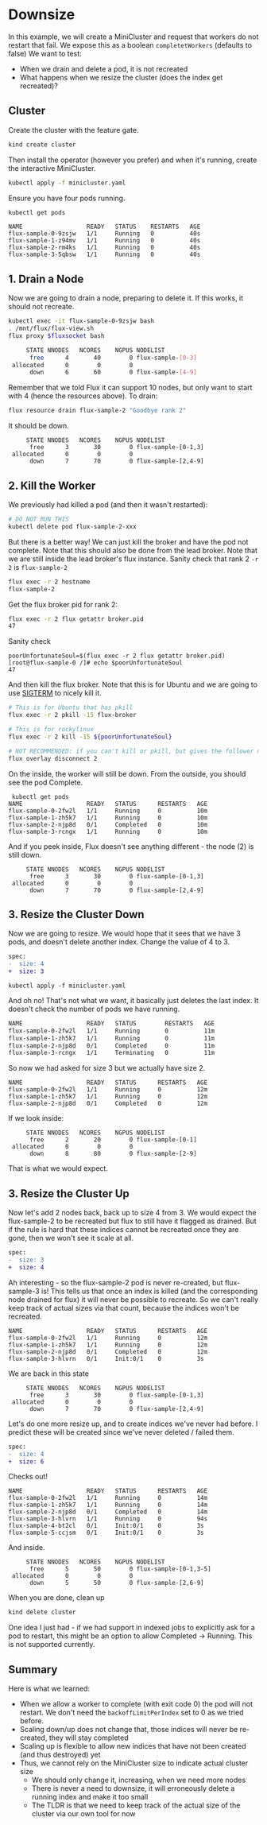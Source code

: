 # Downsize

In this example, we will create a MiniCluster and request that workers do not restart that fail. We expose this as a boolean `completetWorkers` (defaults to false) We want to test:

- When we drain and delete a pod, it is not recreated
- What happens when we resize the cluster (does the index get recreated)?

## Cluster

Create the cluster with the feature gate.

```bash
kind create cluster
```

Then install the operator (however you prefer) and when it's running, create the interactive MiniCluster.

```bash
kubectl apply -f minicluster.yaml
```

Ensure you have four pods running.

```bash
kubectl get pods
```
```console
NAME                  READY   STATUS    RESTARTS   AGE
flux-sample-0-9zsjw   1/1     Running   0          40s
flux-sample-1-z94mv   1/1     Running   0          40s
flux-sample-2-rm4ks   1/1     Running   0          40s
flux-sample-3-5qbsw   1/1     Running   0          40s
```

## 1. Drain a Node

Now we are going to drain a node, preparing to delete it.
If this works, it should not recreate.

```bash
kubectl exec -it flux-sample-0-9zsjw bash
. /mnt/flux/flux-view.sh 
flux proxy $fluxsocket bash
```
```bash
     STATE NNODES   NCORES    NGPUS NODELIST
      free      4       40        0 flux-sample-[0-3]
 allocated      0        0        0 
      down      6       60        0 flux-sample-[4-9]
```

Remember that we told Flux it can support 10 nodes, but only want to start with 4 (hence the resources above). To drain:

```bash
flux resource drain flux-sample-2 "Goodbye rank 2"
```

It should be down.

```console
     STATE NNODES   NCORES    NGPUS NODELIST
      free      3       30        0 flux-sample-[0-1,3]
 allocated      0        0        0 
      down      7       70        0 flux-sample-[2,4-9]
```

## 2. Kill the Worker

We previously had killed a pod (and then it wasn't restarted):

```bash
# DO NOT RUN THIS
kubectl delete pod flux-sample-2-xxx
```

But there is a better way! We can just kill the broker and have the pod not complete.
Note that this should also be done from the lead broker. Note that we are still inside the lead broker's
flux instance. Sanity check that rank 2 `-r 2` is `flux-sample-2`

```bash
flux exec -r 2 hostname
flux-sample-2
```

Get the flux broker pid for rank 2:

```bash
flux exec -r 2 flux getattr broker.pid
47
```

Sanity check

```
poorUnfortunateSoul=$(flux exec -r 2 flux getattr broker.pid)
[root@flux-sample-0 /]# echo $poorUnfortunateSoul 
47
```

And then kill the flux broker. Note that this is for Ubuntu and we are going to use [SIGTERM](https://docs.rockylinux.org/books/admin_guide/08-process/#process-management-controls)
to nicely kill it.

```bash
# This is for Ubuntu that has pkill
flux exec -r 2 pkill -15 flux-broker

# This is for rockylinux
flux exec -r 2 kill -15 ${poorUnfortunateSoul}

# NOT RECOMMENDED: if you can't kill or pkill, but gives the follower no chance to cleanup
flux overlay disconnect 2
```

On the inside, the worker will still be down. From the outside, you should see the pod Complete.

```console
 kubectl get pods
NAME                  READY   STATUS      RESTARTS   AGE
flux-sample-0-2fw2l   1/1     Running     0          10m
flux-sample-1-zh5k7   1/1     Running     0          10m
flux-sample-2-njp8d   0/1     Completed   0          10m
flux-sample-3-rcngx   1/1     Running     0          10m
```

And if you peek inside, Flux doesn't see anything different - the node (2) is still down.

```
     STATE NNODES   NCORES    NGPUS NODELIST
      free      3       30        0 flux-sample-[0-1,3]
 allocated      0        0        0 
      down      7       70        0 flux-sample-[2,4-9]
```

## 3. Resize the Cluster Down

Now we are going to resize. We would hope that it sees that we have 3 pods, and doesn't delete another index.
Change the value of 4 to 3.

```diff
spec:
-  size: 4
+  size: 3
```
```
kubectl apply -f minicluster.yaml
```

And oh no! That's not what we want, it basically just deletes the last index. It doesn't check the number of pods we have running.

```bash
NAME                  READY   STATUS        RESTARTS   AGE
flux-sample-0-2fw2l   1/1     Running       0          11m
flux-sample-1-zh5k7   1/1     Running       0          11m
flux-sample-2-njp8d   0/1     Completed     0          11m
flux-sample-3-rcngx   1/1     Terminating   0          11m
```

So now we had asked for size 3 but we actually have size 2.

```
NAME                  READY   STATUS      RESTARTS   AGE
flux-sample-0-2fw2l   1/1     Running     0          12m
flux-sample-1-zh5k7   1/1     Running     0          12m
flux-sample-2-njp8d   0/1     Completed   0          12m
```

If we look inside:

```
     STATE NNODES   NCORES    NGPUS NODELIST
      free      2       20        0 flux-sample-[0-1]
 allocated      0        0        0 
      down      8       80        0 flux-sample-[2-9]
```

That is what we would expect.

## 3. Resize the Cluster Up

Now let's add 2 nodes back, back up to size 4 from 3. We would expect the flux-sample-2 to be recreated but flux to still have it flagged as drained. But if the rule is hard that these indices cannot be recreated once they are gone, then we won't see it scale at all.

```diff
spec:
-  size: 3
+  size: 4
```

Ah interesting - so the flux-sample-2 pod is never re-created, but flux-sample-3 is! This tells us that once an index is killed (and the corresponding node drained for flux) it will never be possible to recreate. So we can't really keep track of actual sizes via that count, because the indices won't be recreated. 

```console
NAME                  READY   STATUS      RESTARTS   AGE
flux-sample-0-2fw2l   1/1     Running     0          12m
flux-sample-1-zh5k7   1/1     Running     0          12m
flux-sample-2-njp8d   0/1     Completed   0          12m
flux-sample-3-hlvrn   0/1     Init:0/1    0          3s
```

We are back in this state

```
     STATE NNODES   NCORES    NGPUS NODELIST
      free      3       30        0 flux-sample-[0-1,3]
 allocated      0        0        0 
      down      7       70        0 flux-sample-[2,4-9]
```

Let's do one more resize up, and to create indices we've never had before. I predict these will be created since we've never deleted / failed them.

```diff
spec:
-  size: 4
+  size: 6
```

Checks out!

```
NAME                  READY   STATUS      RESTARTS   AGE
flux-sample-0-2fw2l   1/1     Running     0          14m
flux-sample-1-zh5k7   1/1     Running     0          14m
flux-sample-2-njp8d   0/1     Completed   0          14m
flux-sample-3-hlvrn   1/1     Running     0          94s
flux-sample-4-bt2cl   0/1     Init:0/1    0          3s
flux-sample-5-ccjsm   0/1     Init:0/1    0          3s
```

And inside.

```
     STATE NNODES   NCORES    NGPUS NODELIST
      free      5       50        0 flux-sample-[0-1,3-5]
 allocated      0        0        0 
      down      5       50        0 flux-sample-[2,6-9]
```

When you are done, clean up

```bash
kind delete cluster
```

One idea I just had - if we had support in indexed jobs to explicitly ask for a pod to restart, this might be an option to allow Completed -> Running. This is not supported currently.

## Summary

Here is what we learned:

- When we allow a worker to complete (with exit code 0) the pod will not restart. We don't need the `backoffLimitPerIndex` set to 0 as we tried before.
- Scaling down/up does not change that, those indices will never be re-created, they will stay completed
- Scaling up is flexible to allow new indices that have not been created (and thus destroyed) yet
- Thus, we cannot rely on the MiniCluster size to indicate actual cluster size
  - We should only change it, increasing, when we need more nodes
  - There is never a need to downsize, it will erroneously delete a running index and make it too small
  - The TLDR is that we need to keep track of the actual size of the cluster via our own tool for now
